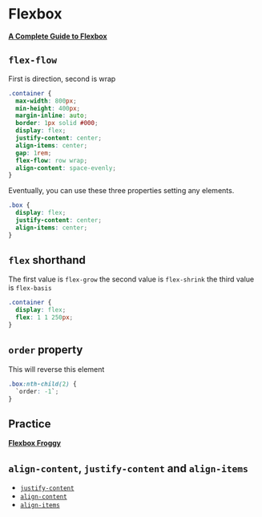 # Flexbox

[ **A Complete Guide to Flexbox** ](https://css-tricks.com/snippets/css/a-guide-to-flexbox/)

## `flex-flow`

First is direction, second is wrap

```css
.container {
  max-width: 800px;
  min-height: 400px;
  margin-inline: auto;
  border: 1px solid #000;
  display: flex;
  justify-content: center;
  align-items: center;
  gap: 1rem;
  flex-flow: row wrap;
  align-content: space-evenly;
}
```

Eventually, you can use these three properties setting any elements.

```css
.box {
  display: flex;
  justify-content: center;
  align-items: center;
}
```

## `flex` shorthand

The first value is `flex-grow` the second value is `flex-shrink` the third value is `flex-basis`

```css
.container {
  display: flex;
  flex: 1 1 250px;
}
```

## `order` property

This will reverse this element

```css
.box:nth-child(2) {
  `order: -1`;
}
```

## Practice

[**Flexbox Froggy**](https://flexboxfroggy.com/)

## `align-content`, `justify-content` and `align-items`

- [`justify-content`](https://developer.mozilla.org/en-US/docs/Web/CSS/justify-content)
- [`align-content`](https://developer.mozilla.org/en-US/docs/Web/CSS/align-content)
- [`align-items`](https://developer.mozilla.org/en-US/docs/Web/CSS/align-items)
